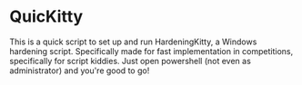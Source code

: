 # QuicKitty

This is a quick script to set up and run HardeningKitty, a Windows hardening script. 
Specifically made for fast implementation in competitions, specifically for script kiddies.
Just open powershell (not even as administrator) and you're good to go!
